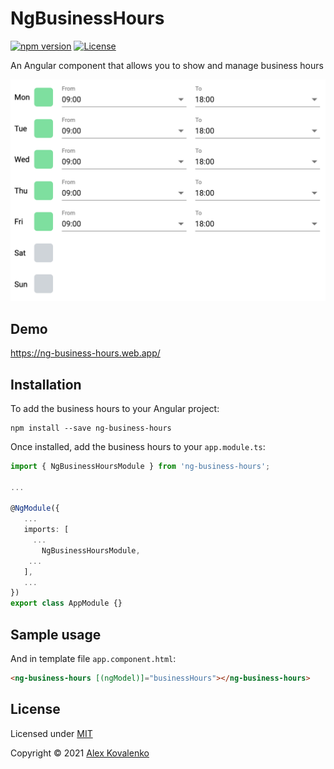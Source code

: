 # NgBusinessHours

[![npm version](https://badge.fury.io/js/ng-business-hours.svg)](https://badge.fury.io/js/ng-business-hours)
[![License](https://img.shields.io/npm/l/local-package-publisher.svg)](https://github.com/debashish2014/local-package-publisher/blob/master/LICENSE)

An Angular component that allows you to show and manage business hours

![screenshots](https://raw.githubusercontent.com/alexsds/ng-business-hours/master/docs/screenshots/demo.png)

## Demo

https://ng-business-hours.web.app/

## Installation

To add the business hours to your Angular project:
```
npm install --save ng-business-hours
```

Once installed, add the business hours to your `app.module.ts`:
```typescript
import { NgBusinessHoursModule } from 'ng-business-hours';

...

@NgModule({
   ...
   imports: [
     ...
       NgBusinessHoursModule,
    ...
   ],
   ...
})
export class AppModule {}
```

## Sample usage

And in template file `app.component.html`:
```html
<ng-business-hours [(ngModel)]="businessHours"></ng-business-hours>
```

## License

Licensed under [MIT](http://www.opensource.org/licenses/mit-license.php)

Copyright &copy; 2021 [Alex Kovalenko](https://github.com/alexsds)

